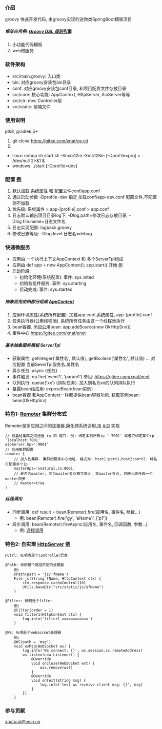 ### 介绍
groovy 快速开发代码, 由groovy实现的迷你类SpringBoot模板项目
##### 框架应用例: [Groovy DSL 规则引擎](https://gitee.com/xnat/gy/tree/rule)
1. 小功能代码模板
2. web微服务

### 软件架构
* src/main.groovy: 入口类
* bin: 对应groovy安装包bin目录
* conf: 对应groovy安装包conf目录, 和项目配置文件存放目录
* src/core: 核心功能: AppContext, HttpServer, AioServer等等
* src/ctr: mvc Controller层
* src/static: 前端文件

### 使用说明
jdk8, gradle6.5+

1. git clone https://gitee.com/xnat/gy.git
2. 
 * linux: nohup sh start.sh -Xmx512m -Xms128m [-Dprofile=pro] > /dev/null 2>&1 &
 * windows: ./start [-Dprofile=dev]

### 配置 [例](https://gitee.com/xnat/gy/blob/master/conf/app.conf)
1. 默认加载 系统属性 和 配置文件conf/app.conf
2. 通过启动参数 -Dprofile=dev 指定 加载conf/app-dev.conf 配置文件,不配置则不加载
3. 优先级: 系统属性 > app-[profile].conf > app.conf
4. 日志默认输出项目目录log下, -Dlog.path=修改日志存放目录, -Dlog.file.name=日志文件名
5. 日志实现配置: logback.groovy
6. 修改日志等级: -Dlog.level.日志名=debug

### 快速微服务
* 应用由 一个执行上下文AppContext 和 多个ServerTpl组成
* 应用由 def app = new AppContext(); app.start() 开始 [例](https://gitee.com/xnat/gy/blob/master/src/main.groovy)
* 启动阶段:
    - 初始化环境(系统配置): 事件: sys.inited
    - 初始各组件服务: 事件: sys.starting
    - 启动完成: 事件: sys.started
##### 抽象应用由四部分组成 [AppContext](https://gitee.com/xnat/gy/blob/rule/src/core/AppContext.groovy)
1. 应用环境属性(系统所有配置). 加载app.conf,系统属性, app-[profile].conf
2. 任务执行器(公用线程池). 系统所有任务由这一个线程池执行
3. bean容器. 添加公用bean: app.addSource(new OkHttpSrv())
4. 事件中心 <https://gitee.com/xnat/enet>
##### 基本抽象服务模板 ServerTpl
* 获取属性: getInteger('属性名', 默认值), getBoolean('属性名', 默认值) ... 对应配置 当前SeverTpl服务名.属性名
* 异步任务: async {任务}
* 事件触发: ep.fire('event1', 'param1') 参见: <https://gitee.com/xnat/enet>
* 队列执行: queue('xx') {排队任务}. 加入到名为xx的队列排队执行
* 暴露bean给应用: exposeBean(bean实例) 
* bean容器 和AppContext一样都提供bean容器功能. 获取实例bean: bean(OkHttpSrv)

### 特色1: [Remoter](https://gitee.com/xnat/gy/blob/master/src/core/Remoter.groovy) 集群分布式
Remoter是多应用之间的连接器,简化跨系统调用,由 [AIO](https://gitee.com/xnat/aio) 实现
```
// 暴露给集群之间通信 ip 和 端口. 例: 绑定本机所有ip ':7001' 或者只绑定某个ip 'localhost:7001'
aioServer.hp=':9001'
// 应用集群配置
remoter {
    // 加入到集群. 集群的服务中心地址. 格式为: host1:port1,host2:port2. 域名可配置多个Ip
    masterHps='xnatural.cn:8001'
    // 是否为master. 同为master节点相互同步. 非master节点, 则随心跳任选一个master同步
    // master=true
}
```
##### 远程调用 
* 同步调用: def result = bean(Remoter).fire(应用名, 事件名, 参数...)
    - 例: bean(Remoter).fire('gy', 'eName1', ['p1'])
* 异步调用: bean(Remoter).fireAsync(应用名, 事件名, 回调函数, 参数...)
    - 例: [远程调用](https://gitee.com/xnat/gy/blob/master/src/service/TestService.groovy#L178)

    
### 特色2: 自实现 [HttpServer](https://gitee.com/xnat/gy/blob/master/src/core/http/HttpServer.groovy) [例](https://gitee.com/xnat/gy/blob/master/src/ctrl/TestCtrl.groovy)
    @Ctrl: 标明类是个Controller层类
    
    @Path: 标明是个路径匹配的处理器
        例:
        @Path(path = 'js/:fName')
        File js(String fName, HttpContext ctx) {
            ctx.response.cacheControl(10)
            Utils.baseDir("src/static/js/$fName")
        }
    
    @Filter: 标明是个filter
        例:
        @Filter(order = 1)
        void filter1(HttpContext ctx) {
            log.info('filter1 ============')
        }

    @WS: 标明是个websocket处理器
        例:
        @WS(path = 'msg')
        void wsMsg(WebSocket ws) {
            log.info('WS connect. {}', ws.session.sc.remoteAddress)
            ws.listen(new Listener() {
                @Override
                void onClose(WebSocket wst) {
                    wss.remove(wst)
                }
                @Override
                void onText(String msg) {
                    log.info('test ws receive client msg: {}', msg)
                }
            })
        }


### 参与贡献
xnatural@msn.cn
